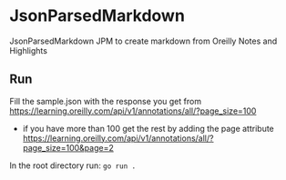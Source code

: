 # JsonParsedMarkdown
JsonParsedMarkdown JPM to create markdown from Oreilly Notes and Highlights 

## Run
Fill the sample.json with the response you get from https://learning.oreilly.com/api/v1/annotations/all/?page_size=100

- if you have more than 100 get the rest by adding the page attribute https://learning.oreilly.com/api/v1/annotations/all/?page_size=100&page=2

In the root directory run: `go run .`
